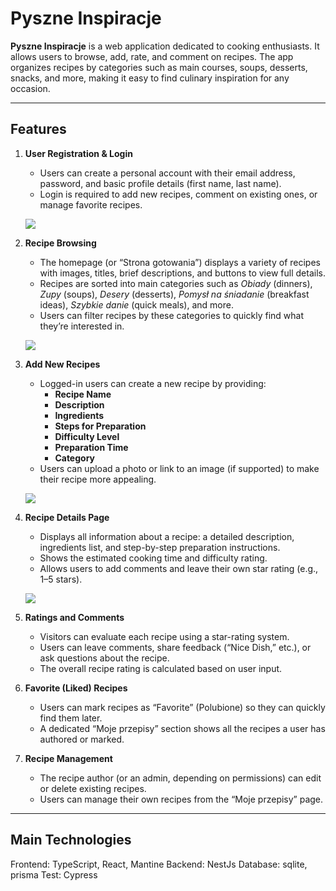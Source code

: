 # Pyszne Inspiracje

**Pyszne Inspiracje** is a web application dedicated to cooking enthusiasts. It allows users to browse, add, rate, and comment on recipes. The app organizes recipes by categories such as main courses, soups, desserts, snacks, and more, making it easy to find culinary inspiration for any occasion.

---

## Features

1. **User Registration & Login**
    - Users can create a personal account with their email address, password, and basic profile details (first name, last name).
    - Login is required to add new recipes, comment on existing ones, or manage favorite recipes.

   ![](images/1.jpeg)
    
2. **Recipe Browsing**
    - The homepage (or “Strona gotowania”) displays a variety of recipes with images, titles, brief descriptions, and buttons to view full details.
    - Recipes are sorted into main categories such as *Obiady* (dinners), *Zupy* (soups), *Desery* (desserts), *Pomysł na śniadanie* (breakfast ideas), *Szybkie danie* (quick meals), and more.
    - Users can filter recipes by these categories to quickly find what they’re interested in.

   ![](images/2.jpeg)

3. **Add New Recipes**
    - Logged-in users can create a new recipe by providing:
        - **Recipe Name**
        - **Description**
        - **Ingredients**
        - **Steps for Preparation**
        - **Difficulty Level**
        - **Preparation Time**
        - **Category**
    - Users can upload a photo or link to an image (if supported) to make their recipe more appealing.

   ![](images/4.jpeg)

4. **Recipe Details Page**
    - Displays all information about a recipe: a detailed description, ingredients list, and step-by-step preparation instructions.
    - Shows the estimated cooking time and difficulty rating.
    - Allows users to add comments and leave their own star rating (e.g., 1–5 stars).

    ![](images/4.jpeg)

5. **Ratings and Comments**
    - Visitors can evaluate each recipe using a star-rating system.
    - Users can leave comments, share feedback (“Nice Dish,” etc.), or ask questions about the recipe.
    - The overall recipe rating is calculated based on user input.

   
6. **Favorite (Liked) Recipes**
    - Users can mark recipes as “Favorite” (Polubione) so they can quickly find them later.
    - A dedicated “Moje przepisy” section shows all the recipes a user has authored or marked.

7. **Recipe Management**
    - The recipe author (or an admin, depending on permissions) can edit or delete existing recipes.
    - Users can manage their own recipes from the “Moje przepisy” page.

---

## Main Technologies
Frontend: TypeScript, React, Mantine
Backend: NestJs
Database: sqlite, prisma
Test: Cypress